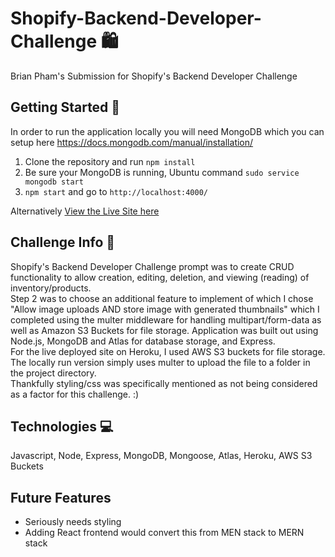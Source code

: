 # Shopify-Backend-Developer-Challenge :shopping:
Brian Pham's Submission for Shopify's Backend Developer Challenge

## Getting Started :rocket:
In order to run the application locally you will need MongoDB which you can setup here https://docs.mongodb.com/manual/installation/

1. Clone the repository and run ```npm install```  
2. Be sure your MongoDB is running, Ubuntu command ```sudo service mongodb start```
3. ```npm start``` and go to ```http://localhost:4000/```

Alternatively <a href="http://shopifybackendbrian.herokuapp.com/">View the Live Site here</a> 

## Challenge Info 📓

Shopify's Backend Developer Challenge prompt was to create CRUD functionality to allow creation, editing, deletion, and viewing (reading) of inventory/products.  
Step 2 was to choose an additional feature to implement of which I chose "Allow image uploads AND store image with generated thumbnails" which I completed using the multer middleware for handling multipart/form-data as well as Amazon S3 Buckets for file storage. Application was built out using Node.js, MongoDB and Atlas for database storage, and Express.  
For the live deployed site on Heroku, I used AWS S3 buckets for file storage.  
The locally run version simply uses multer to upload the file to a folder in the project directory.  
Thankfully styling/css was specifically mentioned as not being considered as a factor for this challenge. :)

## Technologies 💻
Javascript, Node, Express, MongoDB, Mongoose, Atlas, Heroku, AWS S3 Buckets

## Future Features
* Seriously needs styling 
* Adding React frontend would convert this from MEN stack to MERN stack
